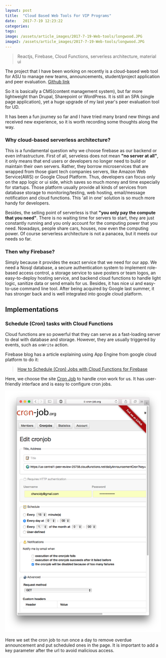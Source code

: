 ```yaml
---
layout: post
title:  "Cloud Based Web Tools For VIP Programs"
date:   2017-7-19 12:23:22
categories:
tags:
image: /assets/article_images/2017-7-19-Web-tools/longwood.JPG
image2: /assets/article_images/2017-7-19-Web-tools/longwood.JPG
---
```


> Reactjs, Firebase, Cloud Functions, serverless architecture, material ui


The project that I have been working on recently is a cloud-based web tool for ASU to manage new teams, announcements, student/project application and peer evaluation. [Github link](https://github.com/HanchengZhao/VIP-web)

So it is basically a CMS(content management system), but far more lightweight than Drupal, Sharepoint or WordPress. It is still an SPA (single page application), yet a huge upgrade of my last year's peer evaluation tool for UD.

It has been a fun journey so far and I have tried many brand new things and received new experience, so it is worth recording some thoughts along the way.

### Why cloud-based serverless architecture?

This is a fundamental question why we choose firebase as our backend or even infrastructure. 
First of all, serveless does not mean **"no server at all"**, it only means that end users or developers no longer need to build or maintain their own servers. Rather, they borrow microservices that are wrapped from those giant tech companies servers, like Amazon Web Service(AWS) or Google Cloud Platform. Thus, developers can focus only on the app logic or ui side, which saves so much money and time especially for startups. Those platform usually provide all kinds of services from database storage to monitoring/testing, web hosting, email/message notification and cloud functions. This 'all in one' solution is so much more handy for developers. 

Besides, the selling point of serverless is that **"you only pay the compute that you need"**. There is no waiting time for servers to start, they are just constantly running and you only account for the computing power that you need. Nowadays, people share cars, houses, now even the computing power. 
Of course serverless architecture is not a panacea, but it meets our needs so far.

### Then why Firebase?

Simply because it provides the exact service that we need for our app. We need a Nosql database, a secure authentication system to implement role-based access control, a storage service to save posters or team logos, an easy-to-deploy hosting service, and backend cloud functions to handle light logic, sanitize data or send emails for us. Besides, it has nice ui and easy-to-use command line tool. After being acquired by Google last summer, it has stronger back and is well integrated into google cloud platform.

## Implementations

### Schedule (Cron) tasks with Cloud Functions

Cloud functions are so powerful that they can serve as a fast-loading server to deal with database and storage. However, they are usually triggered by events, such as `onWrite` action.

Firebase blog has a article explaining using App Engine from google cloud platform to do it:
> [How to Schedule (Cron) Jobs with Cloud Functions for Firebase](https://firebase.googleblog.com/2017/03/how-to-schedule-cron-jobs-with-cloud.html)

Here, we choose the site [Cron Job](https://cron-job.org/en/) to handle cron work for us. It has user-friendly interface and is easy to configure cron jobs. 

![cron job](/assets/article_images/2017-7-19-Web-tools/cron_job.png)

Here we set the cron job to run once a day to remove overdue announcement and put scheduled ones in the page. It is important to add a key parameter after the url to avoid malicious access.



<!-- ### deploy
### pagination
### auth
- only redirect in the first login  
    - sessionstorage 
- 

## react-router
### conditional rendering
- how to go back to last path with last state

## mobx

## announcement
### debounce -->
